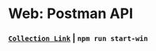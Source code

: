 # Web: Postman API

### [`Collection Link`](https://www.getpostman.com/collections/bbf115f61b894ad68b75) | `npm run start-win` 
